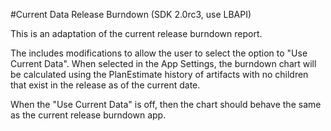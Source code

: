 #Current Data Release Burndown (SDK 2.0rc3, use LBAPI)

This is an adaptation of the current release burndown report.

The includes modifications to allow the user to select the option to "Use Current Data".  When selected in the App Settings,
the burndown chart will be calculated using the PlanEstimate history of artifacts with no children that exist in the release as of the current date.

When the "Use Current Data" is off, then the chart should behave the same as the current release burndown app.


